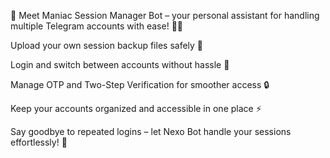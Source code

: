 🚀 Meet Maniac Session Manager Bot – your personal assistant for handling multiple Telegram accounts with ease! 🤖✨

Upload your own session backup files safely 📂

Login and switch between accounts without hassle 🔑

Manage OTP and Two-Step Verification for smoother access 🔒

Keep your accounts organized and accessible in one place ⚡

Say goodbye to repeated logins – let Nexo Bot handle your sessions effortlessly! 🎯
